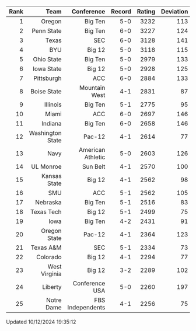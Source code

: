 | Rank  | Team                 | Conference           | Record   | Rating | Deviation |
| ---:  | ---:                 | ---:                 | ---:     | ---:   | ---:      |
| 1     | Oregon               | Big Ten              | 5-0      | 3232   | 113       |
| 2     | Penn State           | Big Ten              | 6-0      | 3227   | 124       |
| 3     | Texas                | SEC                  | 6-0      | 3128   | 141       |
| 4     | BYU                  | Big 12               | 5-0      | 3118   | 115       |
| 5     | Ohio State           | Big Ten              | 5-0      | 2979   | 133       |
| 6     | Iowa State           | Big 12               | 5-0      | 2928   | 125       |
| 7     | Pittsburgh           | ACC                  | 6-0      | 2884   | 133       |
| 8     | Boise State          | Mountain West        | 4-1      | 2831   | 87        |
| 9     | Illinois             | Big Ten              | 5-1      | 2775   | 95        |
| 10    | Miami                | ACC                  | 6-0      | 2697   | 146       |
| 11    | Indiana              | Big Ten              | 6-0      | 2658   | 146       |
| 12    | Washington State     | Pac-12               | 4-1      | 2614   | 77        |
| 13    | Navy                 | American Athletic    | 5-0      | 2603   | 126       |
| 14    | UL Monroe            | Sun Belt             | 4-1      | 2570   | 100       |
| 15    | Kansas State         | Big 12               | 4-1      | 2562   | 98        |
| 16    | SMU                  | ACC                  | 5-1      | 2562   | 105       |
| 17    | Nebraska             | Big Ten              | 5-1      | 2516   | 83        |
| 18    | Texas Tech           | Big 12               | 5-1      | 2499   | 75        |
| 19    | Iowa                 | Big Ten              | 4-2      | 2431   | 91        |
| 20    | Oregon State         | Pac-12               | 4-1      | 2364   | 123       |
| 21    | Texas A&M            | SEC                  | 5-1      | 2334   | 73        |
| 22    | Colorado             | Big 12               | 4-1      | 2294   | 77        |
| 23    | West Virginia        | Big 12               | 3-2      | 2289   | 102       |
| 24    | Liberty              | Conference USA       | 5-0      | 2260   | 197       |
| 25    | Notre Dame           | FBS Independents     | 4-1      | 2256   | 75        |

Updated 10/12/2024 19:35:12
